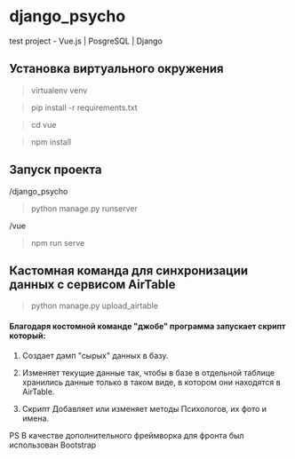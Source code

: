 # django_psycho
test project - Vue.js | PosgreSQL | Django


## Установка виртуального окружения 

> virtualenv venv

> pip install -r requirements.txt

> cd vue

> npm install

## Запуск проекта

/django_psycho

> python manage.py runserver

/vue

> npm run serve

## Кастомная команда для синхронизации данных с сервисом AirTable

> python manage.py upload_airtable

#### Благодаря костомной команде "джобе" программа запускает скрипт который:

1. Создает дамп "сырых" данных в базу.
2. Изменяет текущие данные так, чтобы в базе в отдельной таблице 
   хранились данные только в таком виде, в котором они находятся в AirTable.
   
3. Скрипт Добавляет или изменяет методы Психологов, их фото и имена.


PS В качестве дополнительного фреймворка для фронта был использован Bootstrap 
